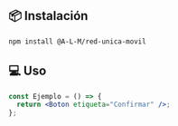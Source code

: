 ## 📦 Instalación

```sh
npm install @A-L-M/red-unica-movil
```

## 💻 Uso

```jsx
const Ejemplo = () => {
  return <Boton etiqueta="Confirmar" />;
};
```
